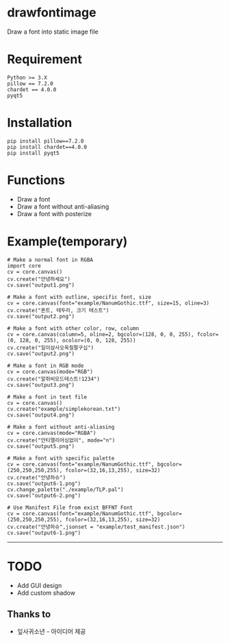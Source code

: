 # drawfontimage
Draw a font into static image file 

# Requirement
```
Python >= 3.X
pillow == 7.2.0
chardet == 4.0.0
pyqt5
```

# Installation
```
pip install pillow==7.2.0
pip install chardet==4.0.0
pip install pyqt5
```

# Functions
* Draw a font
* Draw a font without anti-aliasing
* Draw a font with posterize


# Example(temporary)

```
# Make a normal font in RGBA
import core
cv = core.canvas()
cv.create("안녕하세요")
cv.save("output1.png")

# Make a font with outline, specific font, size
cv = core.canvas(font="example/NanumGothic.ttf", size=15, oline=3)
cv.create("폰트, 테두리, 크기 테스트")
cv.save("output2.png")
    
# Make a font with other color, row, column
cv = core.canvas(column=5, oline=2, bgcolor=(128, 0, 0, 255), fcolor=(0, 128, 0, 255), ocolor=(0, 0, 128, 255))
cv.create("일이삼사오육칠팔구십")
cv.save("output2.png")

# Make a font in RGB mode
cv = core.canvas(mode="RGB")
cv.create("알쥐비모드테스트!1234")
cv.save("output3.png")

# Make a font in text file
cv = core.canvas()
cv.create("example/simplekorean.txt")
cv.save("output4.png")

# Make a font without anti-aliasing
cv = core.canvas(mode="RGBA")
cv.create("안티앨리어싱없이", mode="n")
cv.save("output5.png")

# Make a font with specific palette
cv = core.canvas(font="example/NanumGothic.ttf", bgcolor=(250,250,250,255), fcolor=(32,16,13,255), size=32)
cv.create("안녕하슈")
cv.save("output6-1.png")
cv.change_palette("./example/TLP.pal")
cv.save("output6-2.png")

# Use Manifest File from exist BFFNT Font
cv = core.canvas(font="example/NanumGothic.ttf", bgcolor=(250,250,250,255), fcolor=(32,16,13,255), size=32)
cv.create("안녕하슈",jsonset = "example/test_manifest.json")
cv.save("output6-1.png")
```

* * *
    
# TODO
* Add GUI design
* Add custom shadow

## Thanks to
* 잎사귀소년 - 아이디어 제공